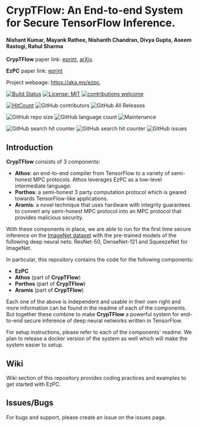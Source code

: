 # CrypTFlow: An End-to-end System for Secure TensorFlow Inference.
#### Nishant Kumar, Mayank Rathee, Nishanth Chandran, Divya Gupta, Aseem Rastogi, Rahul Sharma

**CrypTFlow** paper link: [eprint](https://eprint.iacr.org/2019/1049), [arXiv](https://arxiv.org/abs/1909.07814).

**EzPC** paper link: [eprint](https://eprint.iacr.org/2017/1109.pdf)

Project webpage: https://aka.ms/ezpc.

[![Build Status](https://travis-ci.org/mayank0403/EzPC.svg?branch=master)](https://github.com/mpc-msri/EzPC)
[![License: MIT](https://img.shields.io/badge/License-MIT-yellow.svg)](https://opensource.org/licenses/MIT)
[![contributions welcome](https://img.shields.io/badge/contributions-welcome-brightgreen.svg?style=flat)](https://github.com/mpc-msri/EzPC/issues)

[![HitCount](http://hits.dwyl.io/mpc-msri/EzPC.svg)](http://hits.dwyl.io/mpc-msri/EzPC)
![GitHub contributors](https://img.shields.io/github/contributors/mpc-msri/EzPC)
![GitHub All Releases](https://img.shields.io/github/downloads/mpc-msri/EzPC/total)

![GitHub repo size](https://img.shields.io/github/repo-size/mpc-msri/EzPC)
![GitHub language count](https://img.shields.io/github/languages/count/mpc-msri/EzPC)
![Maintenance](https://img.shields.io/maintenance/yes/2019)


![GitHub search hit counter](https://img.shields.io/github/search/mpc-msri/EzPC/ezpc)
![GitHub search hit counter](https://img.shields.io/github/search/mpc-msri/EzPC/cryptflow)
![GitHub issues](https://img.shields.io/github/issues/mpc-msri/EzPC)


## Introduction
**CrypTFlow** consists of 3 components:
- **Athos**: an end-to-end compiler from TensorFlow to a variety of semi-honest MPC protocols. Athos leverages EzPC as a low-level intermediate language.
- **Porthos**: a semi-honest 3 party computation protocol which is geared towards TensorFlow-like applications.
- **Aramis**: a novel technique that uses hardware with integrity guarantees to convert any semi-honest MPC protocol into an MPC protocol that provides malicious security.

With these components in place, we are able to run for the first time secure inference on the [ImageNet dataset]([http://www.image-net.org) with the pre-trained models of the following deep neural nets: ResNet-50, DenseNet-121 and SqueezeNet for ImageNet.

In particular, this repository contains the code for the following components:
- **EzPC**
- **Athos** (part of **CrypTFlow**)
- **Porthos** (part of **CrypTFlow**)
- **Aramis** (part of **CrypTFlow**)

Each one of the above is independent and usable in their own right and more information can be found in the readme of each of the components. But together these combine to make **CrypTFlow** a powerful system for end-to-end secure inference of deep neural networks written in TensorFlow.

For setup instructions, please refer to each of the components' readme. We plan to release a docker version of the system as well which will make the system easier to setup.

## Wiki
Wiki section of this repository provides coding practices and examples to get started with EzPC.

## Issues/Bugs
For bugs and support, please create an issue on the issues page.
